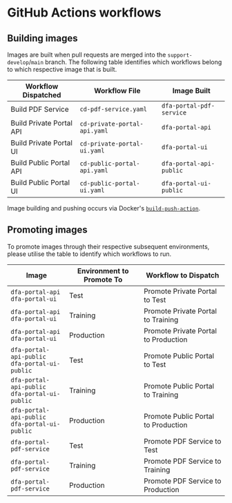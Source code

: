 # GitHub Actions workflows

## Building images
Images are built when pull requests are merged into the `support-develop`/`main` branch. The following table identifies which workflows belong to which respective image that is built.

| Workflow Dispatched      | Workflow File                | Image Built              |
| -------------------------| ---------------------------- | ------------------------ |
| Build PDF Service        | `cd-pdf-service.yaml`        | `dfa-portal-pdf-service` |
| Build Private Portal API | `cd-private-portal-api.yaml` | `dfa-portal-api`         |
| Build Private Portal UI  | `cd-private-portal-ui.yaml`  | `dfa-portal-ui`          |
| Build Public Portal API  | `cd-public-portal-api.yaml`  | `dfa-portal-api-public`  |
| Build Public Portal UI   | `cd-public-portal-ui.yaml`   | `dfa-portal-ui-public`   |

Image building and pushing occurs via Docker's [`build-push-action`](https://github.com/marketplace/actions/build-and-push-docker-images).

## Promoting images
To promote images through their respective subsequent environments, please utilise the table to identify which workflows to run.

| Image                                              | Environment to Promote To | Workflow to Dispatch                 |
| -------------------------------------------------- | ------------------------- | ------------------------------------ |
| `dfa-portal-api`<br/>`dfa-portal-ui`               | Test                      | Promote Private Portal to Test       |
| `dfa-portal-api`<br/>`dfa-portal-ui`               | Training                  | Promote Private Portal to Training   |
| `dfa-portal-api`<br/>`dfa-portal-ui`               | Production                | Promote Private Portal to Production |
| `dfa-portal-api-public`<br/>`dfa-portal-ui-public` | Test                      | Promote Public Portal to Test        |
| `dfa-portal-api-public`<br/>`dfa-portal-ui-public` | Training                  | Promote Public Portal to Training    |
| `dfa-portal-api-public`<br/>`dfa-portal-ui-public` | Production                | Promote Public Portal to Production  |
| `dfa-portal-pdf-service`                           | Test                      | Promote PDF Service to Test          |
| `dfa-portal-pdf-service`                           | Training                  | Promote PDF Service to Training      |
| `dfa-portal-pdf-service`                           | Production                | Promote PDF Service to Production    |